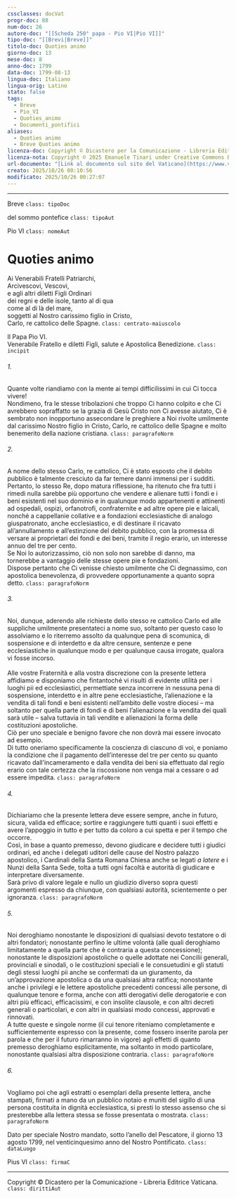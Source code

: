 ```yaml
---
cssclasses: docVat
progr-doc: 88
num-doc: 26
autore-doc: "[[Scheda 250° papa - Pio VI|Pio VI]]"
tipo-doc: "[[Brevi|Breve]]"
titolo-doc: Quoties animo
giorno-doc: 13
mese-doc: 8
anno-doc: 1799
data-doc: 1799-08-13
lingua-doc: Italiano
lingua-orig: Latino
stato: false
tags:
  - Breve
  - Pio_VI
  - Quoties_animo
  - Documenti_pontifici
aliases:
  - Quoties animo
  - Breve Quoties animo
licenza-doc: Copyright © Dicastero per la Comunicazione - Libreria Editrice Vaticana
licenza-nota: Copyright © 2025 Emanuele Tinari under Creative Commons BY-NC-SA 4.0 https://creativecommons.org/licenses/by-nc-sa/4.0/
url-documento: "[Link al documento sul sito del Vaticano](https://www.vatican.va/content/pius-vi/it/documents/breve-quoties-animo-13-agosto-1799.html)"
creato: 2025/10/26 00:10:56
modificato: 2025/10/26 00:27:07
---
```



***


Breve `class: tipoDoc`


del sommo pontefice `class: tipoAut`


Pio VI `class: nomeAut`


# Quoties animo


Ai Venerabili Fratelli Patriarchi,<br>Arcivescovi, Vescovi,<br>e agli altri diletti Figli Ordinari<br>dei regni e delle isole, tanto al di qua<br>come al di là del mare,<br>soggetti al Nostro carissimo figlio in Cristo,<br>Carlo, re cattolico delle Spagne. `class: centrato-maiuscolo`


Il Papa Pio VI.<br>Venerabile Fratello e diletti Figli, salute e Apostolica Benedizione. `class: incipit`


###### 1.

Quante volte riandiamo con la mente ai tempi difficilissimi in cui Ci tocca vivere!<br>Nondimeno, fra le stesse tribolazioni che troppo Ci hanno colpito e che Ci avrebbero sopraffatto se la grazia di Gesù Cristo non Ci avesse aiutato, Ci è sembrato non inopportuno assecondare le preghiere a Noi rivolte umilmente dal carissimo Nostro figlio in Cristo, Carlo, re cattolico delle Spagne e molto benemerito della nazione cristiana. `class: paragrafoNorm`


###### 2.

A nome dello stesso Carlo, re cattolico, Ci è stato esposto che il debito pubblico è talmente cresciuto da far temere danni immensi per i sudditi.<br>Pertanto, lo stesso Re, dopo matura riflessione, ha ritenuto che fra tutti i rimedi nulla sarebbe più opportuno che vendere e alienare tutti i fondi e i beni esistenti nel suo dominio e in qualunque modo appartenenti e attinenti ad ospedali, ospizi, orfanotrofi, confraternite e ad altre opere pie e laicali, nonché a cappellanie collative e a fondazioni ecclesiastiche di analogo giuspatronato, anche ecclesiastico, e di destinare il ricavato all’annullamento e all’estinzione del debito pubblico, con la promessa di versare ai proprietari dei fondi e dei beni, tramite il regio erario, un interesse annuo del tre per cento.<br>Se Noi lo autorizzassimo, ciò non solo non sarebbe di danno, ma tornerebbe a vantaggio delle stesse opere pie e fondazioni.<br>Dispose pertanto che Ci venisse chiesto umilmente che Ci degnassimo, con apostolica benevolenza, di provvedere opportunamente a quanto sopra detto. `class: paragrafoNorm`


###### 3.

Noi, dunque, aderendo alle richieste dello stesso re cattolico Carlo ed alle suppliche umilmente presentateci a nome suo, soltanto per questo caso lo assolviamo e lo riterremo assolto da qualunque pena di scomunica, di sospensione e di interdetto e da altre censure, sentenze e pene ecclesiastiche in qualunque modo e per qualunque causa irrogate, qualora vi fosse incorso.<br><br>Alle vostre Fraternità e alla vostra discrezione con la presente lettera affidiamo e disponiamo che fintantoché vi risulti di evidente utilità per i luoghi pii ed ecclesiastici, permettiate senza incorrere in nessuna pena di sospensione, interdetto e in altre pene ecclesiastiche, l’alienazione e la vendita di tali fondi e beni esistenti nell’ambito delle vostre diocesi – ma soltanto per quella parte di fondi e di beni l’alienazione e la vendita dei quali sarà utile – salva tuttavia in tali vendite e alienazioni la forma delle costituzioni apostoliche.<br>Ciò per uno speciale e benigno favore che non dovrà mai essere invocato ad esempio.<br>Di tutto oneriamo specificamente la coscienza di ciascuno di voi, e poniamo la condizione che il pagamento dell’interesse del tre per cento su quanto ricavato dall’incameramento e dalla vendita dei beni sia effettuato dal regio erario con tale certezza che la riscossione non venga mai a cessare o ad essere impedita. `class: paragrafoNorm`


###### 4.

Dichiariamo che la presente lettera deve essere sempre, anche in futuro, sicura, valida ed efficace; sortire e raggiungere tutti quanti i suoi effetti e avere l’appoggio in tutto e per tutto da coloro a cui spetta e per il tempo che occorre.<br>Così, in base a quanto premesso, devono giudicare e decidere tutti i giudici ordinari, ed anche i delegati uditori delle cause del Nostro palazzo apostolico, i Cardinali della Santa Romana Chiesa anche se legati *a latere* e i Nunzi della Santa Sede, tolta a tutti ogni facoltà e autorità di giudicare e interpretare diversamente.<br>Sarà privo di valore legale e nullo un giudizio diverso sopra questi argomenti espresso da chiunque, con qualsiasi autorità, scientemente o per ignoranza. `class: paragrafoNorm`


###### 5.

Noi deroghiamo nonostante le disposizioni di qualsiasi devoto testatore o di altri fondatori; nonostante perfino le ultime volontà (alle quali deroghiamo limitatamente a quella parte che è contraria a questa concessione); nonostante le disposizioni apostoliche o quelle adottate nei Concilii generali, provinciali e sinodali, o le costituzioni speciali e le consuetudini e gli statuti degli stessi luoghi pii anche se confermati da un giuramento, da un’approvazione apostolica o da una qualsiasi altra ratifica; nonostante anche i privilegi e le lettere apostoliche precedenti concessi alle persone, di qualunque tenore e forma, anche con atti derogativi delle derogatorie e con altri più efficaci, efficacissimi, e con insolite clausole, e con altri decreti generali o particolari, e con altri in qualsiasi modo concessi, approvati e rinnovati.<br>A tutte queste e singole norme (il cui tenore riteniamo completamente e sufficientemente espresso con la presente, come fossero inserite parola per parola e che per il futuro rimarranno in vigore) agli effetti di quanto premesso deroghiamo esplicitamente, ma soltanto in modo particolare, nonostante qualsiasi altra disposizione contraria. `class: paragrafoNorm`


###### 6.

Vogliamo poi che agli estratti o esemplari della presente lettera, anche stampati, firmati a mano da un pubblico notaio e muniti del sigillo di una persona costituita in dignità ecclesiastica, si presti lo stesso assenso che si presterebbe alla lettera stessa se fosse presentata o mostrata.  `class: paragrafoNorm`


Dato per speciale Nostro mandato, sotto l’anello del Pescatore, il giorno 13 agosto 1799, nel venticinquesimo anno del Nostro Pontificato. `class: dataLuogo`


Pius VI `class: firmaC`


***


Copyright © Dicastero per la Comunicazione - Libreria Editrice Vaticana. `class: dirittiAut`


